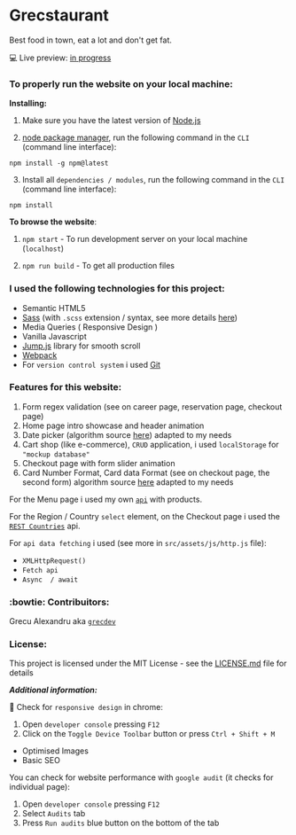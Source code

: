 # Grecstaurant

Best food in town, eat a lot and don't get fat.

:computer: Live preview: [in progress]()

### To properly run the website on your local machine:

**Installing:**

1. Make sure you have the latest version of [Node.js](https://nodejs.org/en/download/)

2. [node package manager](https://docs.npmjs.com/about-npm/), run the following command in the `CLI` (command line interface):
```
npm install -g npm@latest
```
3. Install all `dependencies / modules`, run the following command in the `CLI` (command line interface):
```
npm install
```

**To browse the website**:

1. `npm start` - To run development server on your local machine (`localhost`)

2. `npm run build` - To get all production files

### I used the following technologies for this project:

- Semantic HTML5
- [Sass](https://sass-lang.com/) (with `.scss` extension / syntax, see more details [here](https://sass-lang.com/documentation/syntax))
- Media Queries ( Responsive Design )
- Vanilla Javascript
- [Jump.js](http://callmecavs.com/jump.js/) library for smooth scroll
- [Webpack](https://github.com/webpack/webpack)
- For `version control system` i used [Git](https://git-scm.com/)

### Features for this website:

1. Form regex validation (see on career page, reservation page, checkout page)
2. Home page intro showcase and header animation
3. Date picker (algorithm source [here](http://jszen.blogspot.com/2007/03/how-to-build-simple-calendar-with.html)) adapted to my needs
4. Cart shop (like e-commerce), `CRUD` application, i used `localStorage` for `"mockup database"`
5. Checkout page with form slider animation
6. Card Number Format, Card data Format (see on checkout page, the second form) algorithm source [here](https://www.peterbe.com/plog/cc-formatter) adapted to my needs

For the Menu page i used my own [`api`](https://grecdev.github.io/json-api/restaurant-foods.json) with products.

For the Region / Country `select` element, on the Checkout page i used the [`REST Countries`](https://restcountries.eu/) api.

For `api data fetching` i used (see more in `src/assets/js/http.js` file): 

- `XMLHttpRequest()`
- `Fetch api`
- `Async  / await`

### :bowtie: Contribuitors:

Grecu Alexandru aka [`grecdev`]()

### License:

This project is licensed under the MIT License - see the [LICENSE.md](https://github.com/grecdev/Grecstaurant/blob/master/LICENSE.md) file for details

***Additional information:***

:iphone: Check for `responsive design` in chrome: 

1. Open `developer console` pressing `F12`
2. Click on the `Toggle Device Toolbar` button or press `Ctrl + Shift + M`

- Optimised Images
- Basic SEO

You can check for website performance with `google audit` (it checks for individual page):

1. Open `developer console` pressing `F12`
2. Select `Audits` tab
3. Press `Run audits` blue button on the bottom of the tab
